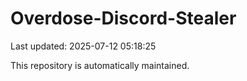 # Overdose-Discord-Stealer

Last updated: 2025-07-12 05:18:25

This repository is automatically maintained.
